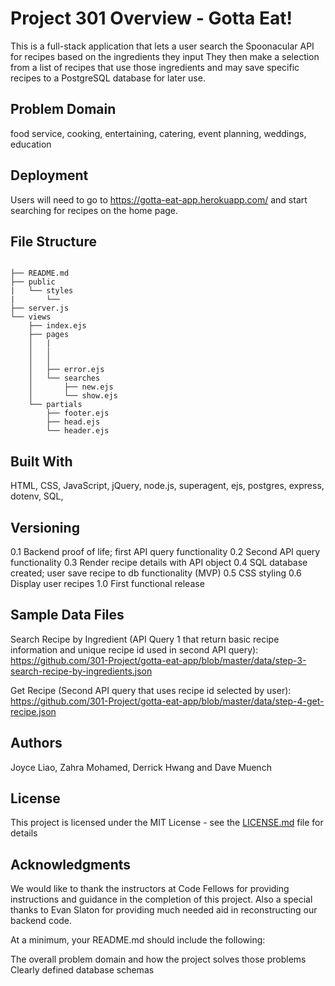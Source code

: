 # Project 301 Overview - Gotta Eat!
This is a full-stack application that lets a user search the Spoonacular API for recipes based on the ingredients they input They then make a selection from a list of recipes that use those ingredients and may save specific recipes to a PostgreSQL database for later use.

## Problem Domain
food service, cooking, entertaining, catering, event planning, weddings, education

## Deployment
Users will need to go to https://gotta-eat-app.herokuapp.com/ and start searching for recipes on the home page.

## File Structure

```

├── README.md
├── public
|   └── styles
|       └──
├── server.js
└── views
    ├── index.ejs
    ├── pages
    │   |
    │   │   
    │   │   
    │   ├── error.ejs
    │   └── searches
    │       ├── new.ejs
    │       └── show.ejs
    └── partials
        ├── footer.ejs
        ├── head.ejs
        └── header.ejs
```

## Built With
HTML, CSS, JavaScript, jQuery, node.js, superagent, ejs, postgres, express, dotenv, SQL, 

## Versioning
0.1 Backend proof of life; first API query functionality
0.2 Second API query functionality
0.3 Render recipe details with API object
0.4 SQL database created; user save recipe to db functionality (MVP)
0.5 CSS styling
0.6 Display user recipes
1.0 First functional release

## Sample Data Files
Search Recipe by Ingredient (API Query 1 that return basic recipe information and unique recipe id used in second API query): https://github.com/301-Project/gotta-eat-app/blob/master/data/step-3-search-recipe-by-ingredients.json

Get Recipe (Second API query that uses recipe id selected by user): https://github.com/301-Project/gotta-eat-app/blob/master/data/step-4-get-recipe.json

## Authors
Joyce Liao, Zahra Mohamed, Derrick Hwang and Dave Muench

## License
This project is licensed under the MIT License - see the [LICENSE.md](LICENSE.md) file for details

## Acknowledgments
We would like to thank the instructors at Code Fellows for providing instructions and guidance
in the completion of this project. Also a special thanks to Evan Slaton for providing much needed aid in reconstructing our backend code.

At a minimum, your README.md should include the following:

The overall problem domain and how the project solves those problems
Clearly defined database schemas
